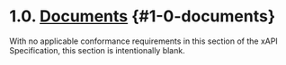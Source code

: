 # 1.0. [Documents](https://github.com/adlnet/xAPI-Spec/blob/1.0.3/xAPI-Data.md#documents) {#1-0-documents}

With no applicable conformance requirements in this section of the xAPI Specification, this section is intentionally blank.